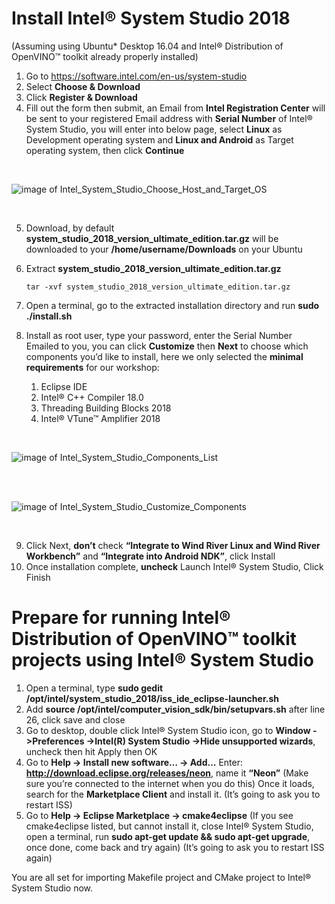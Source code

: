 
# Install Intel® System Studio 2018
(Assuming using Ubuntu* Desktop 16.04 and Intel® Distribution of OpenVINO™ toolkit already properly installed)
1.	Go to https://software.intel.com/en-us/system-studio
2.	Select **Choose & Download**
3.	Click **Register & Download**
4.	Fill out the form then submit, an Email from **Intel Registration Center** will be sent to your registered Email address with **Serial Number** of Intel® System Studio, you will enter into below page, select **Linux** as Development operating system and **Linux and Android** as Target operating system, then click **Continue**
  <br>  
  
  ![image of Intel_System_Studio_Choose_Host_and_Target_OS](https://github.com/intel-iot-devkit/smart-video-workshop/blob/master/images/Intel_System_Studio_Choose_Host_and_Target_OS.png "Figure 1")  
  
  <br>
  
5.	Download, by default **system_studio_2018_version_ultimate_edition.tar.gz**  will be downloaded to your **/home/username/Downloads** on your Ubuntu
6.	Extract **system_studio_2018_version_ultimate_edition.tar.gz**

		tar -xvf system_studio_2018_version_ultimate_edition.tar.gz
7.	Open a terminal, go to the extracted installation directory and run **sudo ./install.sh**  
8.	Install as root user, type your password, enter the Serial Number Emailed to you, you can click **Customize** then **Next** to choose which components you’d like to install, here we only selected the **minimal requirements** for our workshop:
    1. Eclipse IDE
    2. Intel® C++ Compiler 18.0
    3. Threading Building Blocks 2018
    4. Intel® VTune™ Amplifier 2018
 
<br>
  
![image of Intel_System_Studio_Components_List](https://github.com/intel-iot-devkit/smart-video-workshop/blob/master/images/Intel_System_Studio_Components_List.png "Figure 2")  
  
<br>  
<br>
  
![image of Intel_System_Studio_Customize_Components](https://github.com/intel-iot-devkit/smart-video-workshop/blob/master/images/Intel_System_Studio_Customize_Components.png "Figure 3")  
  
<br>  

9.	Click Next, **don’t** check **“Integrate to Wind River Linux and Wind River Workbench”** and **“Integrate into Android NDK”**, click Install
10.	Once installation complete, **uncheck** Launch Intel® System Studio, Click Finish

# Prepare for running Intel® Distribution of OpenVINO™ toolkit projects using Intel® System Studio
1.	Open a terminal, type **sudo gedit /opt/intel/system_studio_2018/iss_ide_eclipse-launcher.sh**
2.	Add **source /opt/intel/computer_vision_sdk/bin/setupvars.sh** after line 26, click save and close
3.	Go to desktop, double click Intel® System Studio icon, go to **Window ->Preferences ->Intel(R) System Studio ->Hide unsupported wizards**, uncheck then hit Apply then OK
4.	Go to **Help -> Install new software… -> Add…**
Enter: **http://download.eclipse.org/releases/neon**, name it **“Neon”**
(Make sure you’re connected to the internet when you do this)
Once it loads, search for the **Marketplace Client** and install it.
(It’s going to ask you to restart ISS)
5.	Go to **Help -> Eclipse Marketplace -> cmake4eclipse**
(If you see cmake4eclipse listed, but cannot install it, close Intel® System Studio, open a terminal, run **sudo apt-get update && sudo apt-get upgrade**, once done, come back and try again)
(It’s going to ask you to restart ISS again)

You are all set for importing Makefile project and CMake project to Intel® System Studio now.
